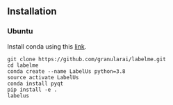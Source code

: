 ## Installation 

### Ubuntu
Install conda using this [link](https://docs.anaconda.com/anaconda/install/linux/).

```
git clone https://github.com/granularai/labelme.git
cd labelme
conda create --name LabelUs python=3.8
source activate LabelUs
conda install pyqt
pip install -e .
labelus
```

